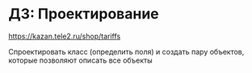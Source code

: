 # ДЗ: Проектирование
https://kazan.tele2.ru/shop/tariffs 
 
Спроектировать класс (определить поля) и 
создать пару объектов,\
которые позволяют 
описать все объекты 